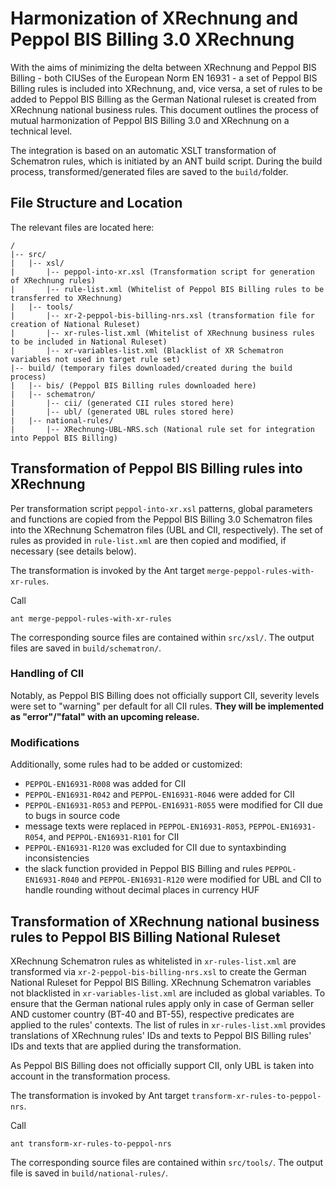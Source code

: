 # Harmonization of XRechnung and Peppol BIS Billing 3.0 XRechnung

With the aims of minimizing the delta between XRechnung and Peppol BIS Billing - both CIUSes of the European Norm EN 16931 - a set of Peppol BIS Billing rules is included into XRechnung, and, vice versa, a set of rules to be added to Peppol BIS Billing as the German National ruleset is created from XRechnung national business rules.
This document outlines the process of mutual harmonization of Peppol BIS Billing 3.0 and XRechnung on a technical level.

The integration is based on an automatic XSLT transformation of Schematron rules, which is initiated by an ANT build script. During the build process, transformed/generated files are saved to the `build/`folder. 

## File Structure and Location

The relevant files are located here:

```
/
|-- src/
|   |-- xsl/
|       |-- peppol-into-xr.xsl (Transformation script for generation of XRechnung rules)
|       |-- rule-list.xml (Whitelist of Peppol BIS Billing rules to be transferred to XRechnung)
|   |-- tools/
|       |-- xr-2-peppol-bis-billing-nrs.xsl (transformation file for creation of National Ruleset)
|       |-- xr-rules-list.xml (Whitelist of XRechnung business rules to be included in National Ruleset)
|       |-- xr-variables-list.xml (Blacklist of XR Schematron variables not used in target rule set)
|-- build/ (temporary files downloaded/created during the build process)
|   |-- bis/ (Peppol BIS Billing rules downloaded here)
|   |-- schematron/
|       |-- cii/ (generated CII rules stored here)
|       |-- ubl/ (generated UBL rules stored here)
|   |-- national-rules/
|       |-- XRechnung-UBL-NRS.sch (National rule set for integration into Peppol BIS Billing)
```


## Transformation of Peppol BIS Billing rules into XRechnung

Per transformation script `peppol-into-xr.xsl` patterns, global parameters and functions are copied from the Peppol BIS Billing 3.0 Schematron files into the XRechnung Schematron files (UBL and CII, respectively).
The set of rules as provided in `rule-list.xml` are then copied and modified, if necessary (see details below).

The transformation is invoked by the Ant target `merge-peppol-rules-with-xr-rules`.

Call

```shell
ant merge-peppol-rules-with-xr-rules
```

The corresponding source files are contained within `src/xsl/`. The output files are saved in `build/schematron/`.

### Handling of CII

Notably, as Peppol BIS Billing does not officially support CII, severity levels were set to "warning" per default for all CII rules. **They will be implemented as "error"/"fatal" with an upcoming release.** 

### Modifications

Additionally, some rules had to be added or customized:

- `PEPPOL-EN16931-R008` was added for CII
- `PEPPOL-EN16931-R042` and `PEPPOL-EN16931-R046` were added for CII
- `PEPPOL-EN16931-R053` and `PEPPOL-EN16931-R055` were modified for CII due to bugs in source code
- message texts were replaced in `PEPPOL-EN16931-R053`, `PEPPOL-EN16931-R054`, and `PEPPOL-EN16931-R101` for CII
- `PEPPOL-EN16931-R120` was excluded for CII due to syntaxbinding inconsistencies
- the slack function provided in Peppol BIS Billing and rules `PEPPOL-EN16931-R040` and `PEPPOL-EN16931-R120` were modified for UBL and CII to handle rounding without decimal places in currency HUF

## Transformation of XRechnung national business rules to Peppol BIS Billing National Ruleset

XRechnung Schematron rules as whitelisted in `xr-rules-list.xml` are transformed via `xr-2-peppol-bis-billing-nrs.xsl` to create the German National Ruleset for Peppol BIS Billing. XRechnung Schematron variables not blacklisted in `xr-variables-list.xml` are included as global variables. To ensure that the German national rules apply only in case of German seller AND customer country (BT-40 and BT-55), respective predicates are applied to the rules' contexts. 
The list of rules in `xr-rules-list.xml` provides translations of XRechnung rules' IDs and texts to Peppol BIS Billing rules' IDs and texts that are applied during the transformation.

As Peppol BIS Billing does not officially support CII, only UBL is taken into account in the transformation process.

The transformation is invoked by Ant target `transform-xr-rules-to-peppol-nrs`.

Call

```shell
ant transform-xr-rules-to-peppol-nrs
```

The corresponding source files are contained within `src/tools/`. The output file is saved in `build/national-rules/`.